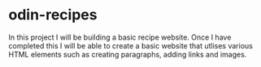 # odin-recipes
In this project I will be building a basic recipe website. 
Once I have completed this I will be able to create a basic website that utlises various HTML elements such as creating paragraphs, adding links and images.